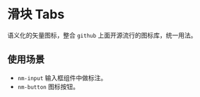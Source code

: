 # 滑块 Tabs

语义化的矢量图标，整合 `github` 上面开源流行的图标库，统一用法。

## 使用场景

-   `nm-input` 输入框组件中做标注。
-   `nm-button` 图标按钮。
